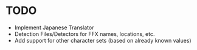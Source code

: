 TODO
====
* Implement Japanese Translator
* Detection Files/Detectors for FFX names, locations, etc.
* Add support for other character sets (based on already known values)
